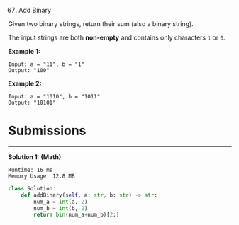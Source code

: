 67. Add Binary

Given two binary strings, return their sum (also a binary string).

The input strings are both **non-empty** and contains only characters `1` or `0`.

**Example 1:**
```
Input: a = "11", b = "1"
Output: "100"
```

**Example 2:**
```
Input: a = "1010", b = "1011"
Output: "10101"
```

# Submissions
---
**Solution 1: (Math)**
```
Runtime: 16 ms
Memory Usage: 12.8 MB
```
```python
class Solution:
    def addBinary(self, a: str, b: str) -> str:
        num_a = int(a, 2)
        num_b = int(b, 2)
        return bin(num_a+num_b)[2:]
```